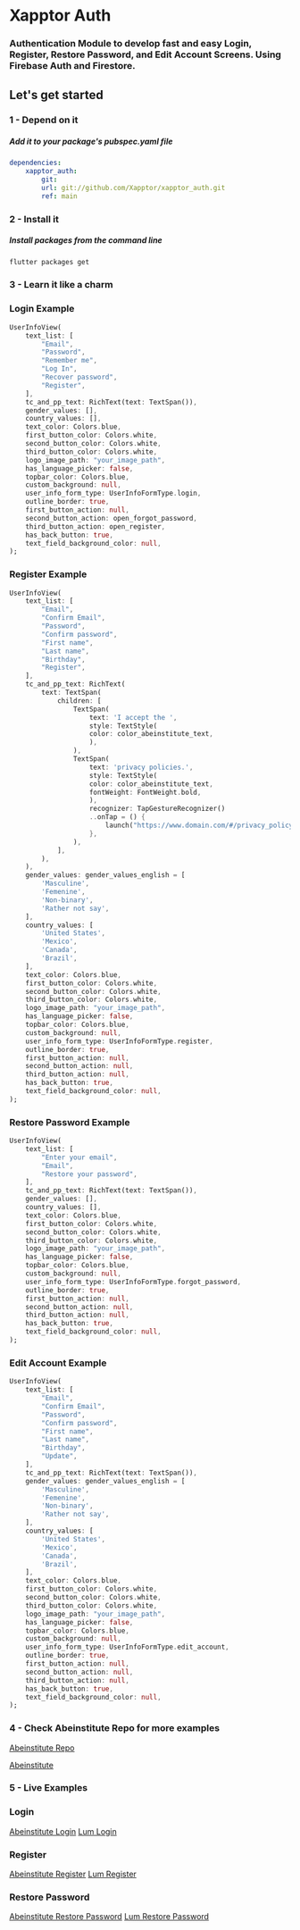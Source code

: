 # **Xapptor Auth**

### Authentication Module to develop fast and easy Login, Register, Restore Password, and Edit Account Screens. Using Firebase Auth and Firestore.

## **Let's get started**

### **1 - Depend on it**

##### Add it to your package's pubspec.yaml file

```yml
dependencies:
    xapptor_auth: 
        git: 
        url: git://github.com/Xapptor/xapptor_auth.git 
        ref: main
```

### **2 - Install it**

##### Install packages from the command line
```sh
flutter packages get
```

### **3 - Learn it like a charm**

### **Login Example**

```dart
UserInfoView(
    text_list: [
        "Email",
        "Password",
        "Remember me",
        "Log In",
        "Recover password",
        "Register",
    ],
    tc_and_pp_text: RichText(text: TextSpan()),
    gender_values: [],
    country_values: [],
    text_color: Colors.blue,
    first_button_color: Colors.white,
    second_button_color: Colors.white,
    third_button_color: Colors.white,
    logo_image_path: "your_image_path",
    has_language_picker: false,
    topbar_color: Colors.blue,
    custom_background: null,
    user_info_form_type: UserInfoFormType.login,
    outline_border: true,
    first_button_action: null,
    second_button_action: open_forgot_password,
    third_button_action: open_register,
    has_back_button: true,
    text_field_background_color: null,
);
```

### **Register Example**

```dart
UserInfoView(
    text_list: [
        "Email",
        "Confirm Email",
        "Password",
        "Confirm password",
        "First name",
        "Last name",
        "Birthday",
        "Register",
    ],
    tc_and_pp_text: RichText(
        text: TextSpan(
            children: [
                TextSpan(
                    text: 'I accept the ',
                    style: TextStyle(
                    color: color_abeinstitute_text,
                    ),
                ),
                TextSpan(
                    text: 'privacy policies.',
                    style: TextStyle(
                    color: color_abeinstitute_text,
                    fontWeight: FontWeight.bold,
                    ),
                    recognizer: TapGestureRecognizer()
                    ..onTap = () {
                        launch("https://www.domain.com/#/privacy_policy");
                    },
                ),
            ],
        ),
    ),
    gender_values: gender_values_english = [
        'Masculine',
        'Femenine',
        'Non-binary',
        'Rather not say',
    ],
    country_values: [
        'United States',
        'Mexico',
        'Canada',
        'Brazil',
    ],
    text_color: Colors.blue,
    first_button_color: Colors.white,
    second_button_color: Colors.white,
    third_button_color: Colors.white,
    logo_image_path: "your_image_path",
    has_language_picker: false,
    topbar_color: Colors.blue,
    custom_background: null,
    user_info_form_type: UserInfoFormType.register,
    outline_border: true,
    first_button_action: null,
    second_button_action: null,
    third_button_action: null,
    has_back_button: true,
    text_field_background_color: null,
);
```

### **Restore Password Example**

```dart
UserInfoView(
    text_list: [
        "Enter your email",
        "Email",
        "Restore your password",
    ],
    tc_and_pp_text: RichText(text: TextSpan()),
    gender_values: [],
    country_values: [],
    text_color: Colors.blue,
    first_button_color: Colors.white,
    second_button_color: Colors.white,
    third_button_color: Colors.white,
    logo_image_path: "your_image_path",
    has_language_picker: false,
    topbar_color: Colors.blue,
    custom_background: null,
    user_info_form_type: UserInfoFormType.forgot_password,
    outline_border: true,
    first_button_action: null,
    second_button_action: null,
    third_button_action: null,
    has_back_button: true,
    text_field_background_color: null,
);
```

### **Edit Account Example**

```dart
UserInfoView(
    text_list: [
        "Email",
        "Confirm Email",
        "Password",
        "Confirm password",
        "First name",
        "Last name",
        "Birthday",
        "Update",
    ],
    tc_and_pp_text: RichText(text: TextSpan()),
    gender_values: gender_values_english = [
        'Masculine',
        'Femenine',
        'Non-binary',
        'Rather not say',
    ],
    country_values: [
        'United States',
        'Mexico',
        'Canada',
        'Brazil',
    ],
    text_color: Colors.blue,
    first_button_color: Colors.white,
    second_button_color: Colors.white,
    third_button_color: Colors.white,
    logo_image_path: "your_image_path",
    has_language_picker: false,
    topbar_color: Colors.blue,
    custom_background: null,
    user_info_form_type: UserInfoFormType.edit_account,
    outline_border: true,
    first_button_action: null,
    second_button_action: null,
    third_button_action: null,
    has_back_button: true,
    text_field_background_color: null,
);
```
### **4 - Check Abeinstitute Repo for more examples**
[Abeinstitute Repo](https://github.com/Xapptor/abeinstitute)

[Abeinstitute](https://www.abeinstitute.com)

### **5 - Live Examples**

### **Login**
[Abeinstitute Login](https://www.abeinstitute.com/#/login)
[Lum Login](https://app.franquiciaslum.com/#/login)

### **Register**
[Abeinstitute Register](https://www.abeinstitute.com/#/register)
[Lum Register](https://app.franquiciaslum.com/#/register)

### **Restore Password**
[Abeinstitute Restore Password](https://www.abeinstitute.com/#/forgot_password)
[Lum Restore Password](https://app.franquiciaslum.com/#/forgot_password)